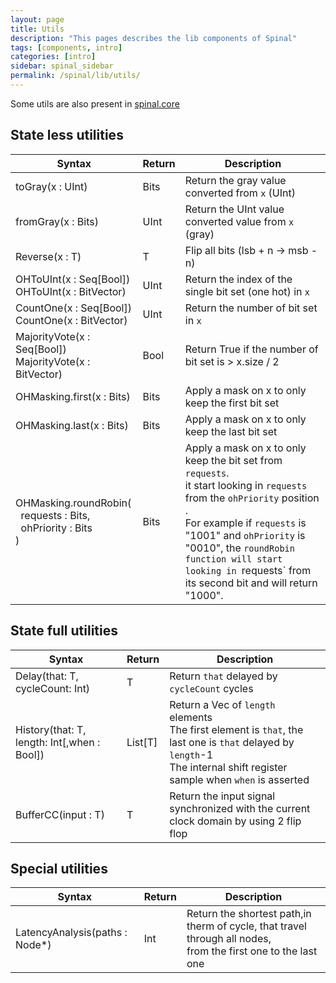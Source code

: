 ```yaml
---
layout: page
title: Utils
description: "This pages describes the lib components of Spinal"
tags: [components, intro]
categories: [intro]
sidebar: spinal_sidebar
permalink: /spinal/lib/utils/
---
```


Some utils are also present in [spinal.core](/SpinalDoc/spinal/core/utils/)

## State less utilities

| Syntax | Return | Description |
| ------------------------------- | ---- | --- |
| toGray(x : UInt) | Bits | Return the gray value converted from `x` (UInt) |
| fromGray(x : Bits) | UInt | Return the UInt value converted value from `x` (gray) |
| Reverse(x : T) | T | Flip all bits (lsb + n -> msb - n) |
| OHToUInt(x : Seq[Bool]) <br> OHToUInt(x : BitVector) | UInt | Return the index of the single bit set (one hot) in `x` |
| CountOne(x : Seq[Bool]) <br> CountOne(x : BitVector) | UInt | Return the number of bit set in `x` |
| MajorityVote(x : Seq[Bool]) <br> MajorityVote(x : BitVector) | Bool | Return True if the number of bit set is > x.size / 2 |
| OHMasking.first(x : Bits) | Bits | Apply a mask on x to only keep the first bit set |
| OHMasking.last(x : Bits) | Bits | Apply a mask on x to only keep the last bit set |
| OHMasking.roundRobin(<br>&nbsp;&nbsp;requests : Bits,<br>&nbsp;&nbsp;ohPriority : Bits<br>) | Bits | Apply a mask on x to only keep the bit set from `requests`.<br> it start looking in `requests` from the `ohPriority` position <br>.<br>For example if `requests` is "1001" and `ohPriority` is "0010", the `roundRobin function will start looking in `requests` from its second bit and will return "1000". |

## State full utilities

| Syntax | Return | Description |
| ------------------------------- | ---- | --- |
| Delay(that: T, cycleCount: Int) | T | Return `that` delayed by `cycleCount` cycles |
| History(that: T, length: Int[,when : Bool]) | List[T] | Return a Vec of `length` elements <br> The first element is `that`, the last one is `that` delayed by `length`-1<br> The internal shift register sample when `when` is asserted |
| BufferCC(input : T) | T | Return the input signal synchronized with the current clock domain by using 2 flip flop |

## Special utilities

| Syntax | Return | Description |
| ------------------------------- | ---- | --- |
| LatencyAnalysis(paths : Node*) | Int | Return the shortest path,in therm of cycle, that travel through all nodes, <br> from the first one to the last one |
